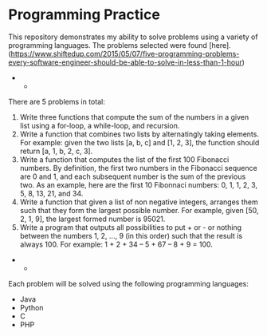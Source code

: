 # **Programming Practice**
This repository demonstrates my ability to solve problems using a variety of programming languages. The problems selected were found [here].(https://www.shiftedup.com/2015/05/07/five-programming-problems-every-software-engineer-should-be-able-to-solve-in-less-than-1-hour)

- -
There are 5 problems in total:
  
1. Write three functions that compute the sum of the numbers in a given list using a for-loop, a while-loop, and recursion.
2. Write a function that combines two lists by alternatingly taking elements. For example: given the two lists [a, b, c] and [1, 2, 3], the function should return [a, 1, b, 2, c, 3].
3. Write a function that computes the list of the first 100 Fibonacci numbers. By definition, the first two numbers in the Fibonacci sequence are 0 and 1, and each subsequent number is the sum of the previous two. As an example, here are the first 10 Fibonnaci numbers: 0, 1, 1, 2, 3, 5, 8, 13, 21, and 34.
4. Write a function that given a list of non negative integers, arranges them such that they form the largest possible number. For example, given [50, 2, 1, 9], the largest formed number is 95021.
5. Write a program that outputs all possibilities to put + or - or nothing between the numbers 1, 2, ..., 9 (in this order) such that the result is always 100. For example: 1 + 2 + 34 – 5 + 67 – 8 + 9 = 100.

- -
Each problem will be solved using the following programming languages:
- Java
- Python
- C
- PHP
